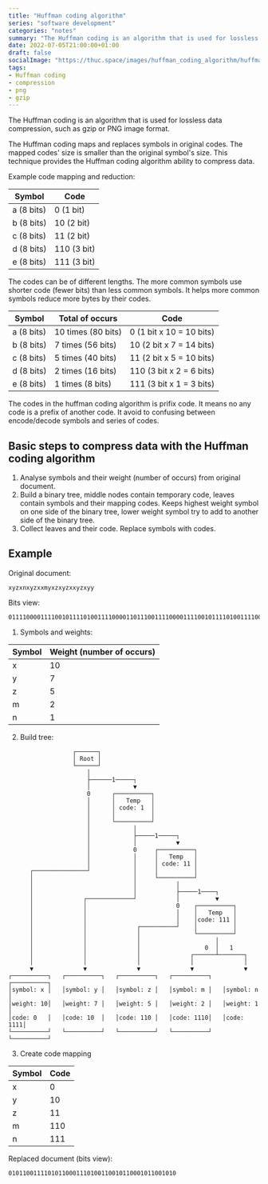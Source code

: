 ```yaml
---
title: "Huffman coding algorithm"
series: "software development"
categories: "notes"
summary: "The Huffman coding is an algorithm that is used for lossless data compression, such as gzip or PNG image format."
date: 2022-07-05T21:00:00+01:00
draft: false
socialImage: "https://thuc.space/images/huffman_coding_algorithm/huffman_coding_algorithm.png"
tags:
- Huffman coding
- compression
- png
- gzip
---
```


The Huffman coding is an algorithm that is used for lossless data compression, such as gzip or PNG image format.

The Huffman coding maps and replaces symbols in original codes. The mapped codes' size is smaller than the original symbol's size. This technique provides the Huffman coding algorithm ability to compress data.

Example code mapping and reduction:

| Symbol | Code |
|--------|------|
| a (8 bits) | 0 (1 bit) |
| b (8 bits) | 10 (2 bit) |
| c (8 bits) | 11 (2 bit) |
| d (8 bits) | 110 (3 bit) |
| e (8 bits) | 111 (3 bit) |

The codes can be of different lengths. The more common symbols use shorter code (fewer bits) than less common symbols. It helps more common symbols reduce more bytes by their codes.

| Symbol |  Total of occurs | Code |
|-|-|-|
| a (8 bits) | 10 times (80 bits) | 0 (1 bit x 10 = 10 bits) |
| b (8 bits) | 7 times (56 bits) | 10 (2 bit x 7 = 14 bits) |
| c (8 bits) | 5 times (40 bits) | 11 (2 bit x 5 = 10 bits) |
| d (8 bits) | 2 times (16 bits) | 110 (3 bit x 2 = 6 bits) |
| e (8 bits) | 1 times (8 bits) | 111 (3 bit x 1 = 3 bits) |

The codes in the huffman coding algorithm is prifix code. It means no any code is a prefix of another code. It avoid to confusing between encode/decode symbols and series of codes.

## Basic steps to compress data with the Huffman coding algorithm

1. Analyse symbols and their weight (number of occurs) from original document.
2. Build a binary tree, middle nodes contain temporary code, leaves contain symbols and their mapping codes. Keeps highest weight symbol on one side of the binary tree, lower weight symbol try to add to another side of the binary tree.
3. Collect leaves and their code. Replace symbols with codes.

## Example

Original document:

```
xyzxnxyzxxmyxzxyzxxyzxyy
```

Bits view:

```
011110000111100101111010011110000110111001111000011110010111101001111000011110000110110101111001011110000111101001111000011110010111101001111000011110000111100101111010011110000111100101111001
```

1. Symbols and weights:

| Symbol | Weight (number of occurs) |
|-|-|
| x | 10 |
| y | 7 |
| z | 5 |
| m | 2 |
| n | 1 |

2. Build tree:

```
                  ┌──────┐                                              
                  │ Root │                                              
                  └──────┘                                              
                      │                                                 
                      ├──────1─────┐                                    
                      │            ▼                                    
                      0      ┌──────────┐                               
                      │      │   Temp   │                               
                      │      │ code: 1  │                               
                      │      │          │                               
                      │      └──────────┘                               
                      │            │                                    
                      │            ├─────1─────┐                        
                      │            │           ▼                        
                      │            0     ┌──────────┐                   
                      │            │     │   Temp   │                   
                      │            │     │ code: 11 │                   
      ┌───────────────┘            │     │          │                   
      │                            │     └──────────┘                   
      │                            │           │                        
      │                            │           ├─────1────┐             
      │              ┌─────────────┘           │          ▼             
      │              │                         0    ┌──────────┐        
      │              │                         │    │   Temp   │        
      │              │                         │    │code: 111 │        
      │              │              ┌──────────┘    │          │        
      │              │              │               └──────────┘        
      │              │              │                     │             
      │              │              │                  0  │   1         
      │              │              │              ┌──────┴───────┐     
      │              │              │              │              │     
      ▼              ▼              ▼              ▼              ▼     
┌──────────┐   ┌──────────┐   ┌──────────┐   ┌──────────┐   ┌──────────┐
│symbol: x │   │symbol: y │   │symbol: z │   │symbol: m │   │symbol: n │
│weight: 10│   │weight: 7 │   │weight: 5 │   │weight: 2 │   │weight: 1 │
│code: 0   │   │code: 10  │   │code: 110 │   │code: 1110│   │code: 1111│
└──────────┘   └──────────┘   └──────────┘   └──────────┘   └──────────┘
```

3. Create code mapping

| Symbol | Code |
|-|-|
| x | 0 |
| y | 10 |
| z | 11 |
| m | 110 |
| n | 111 |

Replaced document (bits view):

```
01011001111010110001110100110010110001011001010
```
